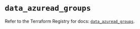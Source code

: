 # `data_azuread_groups`

Refer to the Terraform Registry for docs: [`data_azuread_groups`](https://registry.terraform.io/providers/hashicorp/azuread/2.49.1/docs/data-sources/groups).
